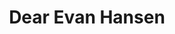 ---
title: Dear Evan Hansen
poster: dear-evan-hansen.jpg
header: dear-evan-hansen-header.jpg
description: >-
  Pasek and Paul's new musical follows Evan as he searches for the things in
  life that we all need.
theater: Music Box Theatre
original_preview: 2016-11-14
original_opening: 2016-12-04
preview: 2021-12-11
opening: 2021-12-11
closing: 2022-09-18
tonyaward: true
criticspick: true
tags: 
  - Musical
  - Broadway
  - Award Winning
trailer: 'https://www.youtube.com/watch?v=p3L5uw3ZWSw'
website: 'http://dearevanhansen.com'
tickets:
  - highlight: true
    info: 'http://www.dearevanhansenlottery.com'
    title: $42 Lottery
    type: digitalLottery
  - highlight: false
    info: >-
      A limited number of standing room tickets are available for select performances through the digital lottery.
    title: $42 Standing
    type: standing
  - highlight: false
    info: https://stubhub.prf.hn/l/7RAgqjA
    title: 2ndry Market
    type: stubhub
  - highlight: false
    info: 'https://www.telecharge.com/Broadway/Dear-Evan-Hansen-Music-Box-Theatre'
    title: $49+ Tickets
    type: regular
---